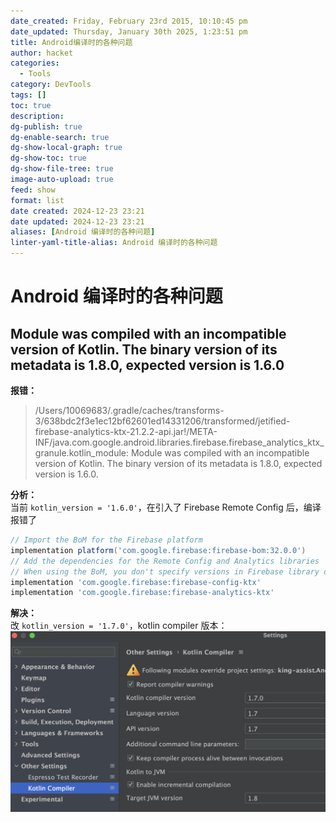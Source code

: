 ```yaml
---
date_created: Friday, February 23rd 2015, 10:10:45 pm
date_updated: Thursday, January 30th 2025, 1:23:51 pm
title: Android编译时的各种问题
author: hacket
categories:
  - Tools
category: DevTools
tags: []
toc: true
description: 
dg-publish: true
dg-enable-search: true
dg-show-local-graph: true
dg-show-toc: true
dg-show-file-tree: true
image-auto-upload: true
feed: show
format: list
date created: 2024-12-23 23:21
date updated: 2024-12-23 23:21
aliases: [Android 编译时的各种问题]
linter-yaml-title-alias: Android 编译时的各种问题
---
```


# Android 编译时的各种问题

## Module was compiled with an incompatible version of Kotlin. The binary version of its metadata is 1.8.0, expected version is 1.6.0

**报错：**

> /Users/10069683/.gradle/caches/transforms-3/638bdc2f3e1ec12bf62601ed14331206/transformed/jetified-firebase-analytics-ktx-21.2.2-api.jar!/META-INF/java.com.google.android.libraries.firebase.firebase_analytics_ktx_granule.kotlin_module: Module was compiled with an incompatible version of Kotlin. The binary version of its metadata is 1.8.0, expected version is 1.6.0.

**分析：**<br />当前 `kotlin_version = '1.6.0'`，在引入了 Firebase Remote Config 后，编译报错了

```groovy
// Import the BoM for the Firebase platform
implementation platform('com.google.firebase:firebase-bom:32.0.0')
// Add the dependencies for the Remote Config and Analytics libraries
// When using the BoM, you don't specify versions in Firebase library dependencies
implementation 'com.google.firebase:firebase-config-ktx'
implementation 'com.google.firebase:firebase-analytics-ktx'
```

**解决：**<br />
改 `kotlin_version = '1.7.0'`，kotlin compiler 版本：<br />
![neqye](https://raw.githubusercontent.com/hacket/ObsidianOSS/master/obsidian/neqye.png)
